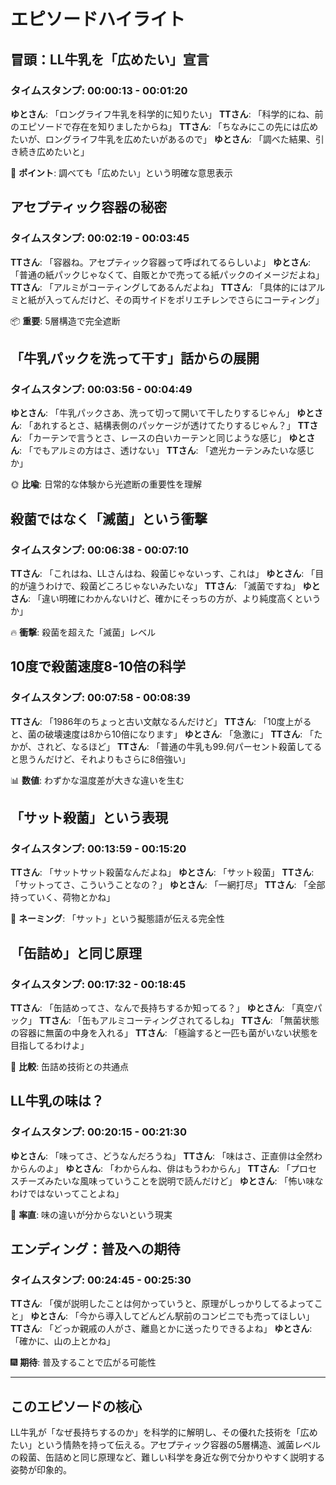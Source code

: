 # エピソードハイライト

## 冒頭：LL牛乳を「広めたい」宣言

### タイムスタンプ: 00:00:13 - 00:01:20

**ゆとさん**: 「ロングライフ牛乳を科学的に知りたい」
**TTさん**: 「科学的にね、前のエピソードで存在を知りましたからね」
**TTさん**: 「ちなみにこの先には広めたいが、ロングライフ牛乳を広めたいがあるので」
**ゆとさん**: 「調べた結果、引き続き広めたいと」

🎯 **ポイント**: 調べても「広めたい」という明確な意思表示

## アセプティック容器の秘密

### タイムスタンプ: 00:02:19 - 00:03:45

**TTさん**: 「容器ね。アセプティック容器って呼ばれてるらしいよ」
**ゆとさん**: 「普通の紙パックじゃなくて、自販とかで売ってる紙パックのイメージだよね」
**TTさん**: 「アルミがコーティングしてあるんだよね」
**TTさん**: 「具体的にはアルミと紙が入ってんだけど、その両サイドをポリエチレンでさらにコーティング」

📦 **重要**: 5層構造で完全遮断

## 「牛乳パックを洗って干す」話からの展開

### タイムスタンプ: 00:03:56 - 00:04:49

**ゆとさん**: 「牛乳パックさあ、洗って切って開いて干したりするじゃん」
**ゆとさん**: 「あれするとさ、結構表側のパッケージが透けてたりするじゃん？」
**TTさん**: 「カーテンで言うとさ、レースの白いカーテンと同じような感じ」
**ゆとさん**: 「でもアルミの方はさ、透けない」
**TTさん**: 「遮光カーテンみたいな感じか」

🌞 **比喩**: 日常的な体験から光遮断の重要性を理解

## 殺菌ではなく「滅菌」という衝撃

### タイムスタンプ: 00:06:38 - 00:07:10

**TTさん**: 「これはね、LLさんはね、殺菌じゃないっす、これは」
**ゆとさん**: 「目的が違うわけで、殺菌どころじゃないみたいな」
**TTさん**: 「滅菌ですね」
**ゆとさん**: 「違い明確にわかんないけど、確かにそっちの方が、より純度高くというか」

🔥 **衝撃**: 殺菌を超えた「滅菌」レベル

## 10度で殺菌速度8-10倍の科学

### タイムスタンプ: 00:07:58 - 00:08:39

**TTさん**: 「1986年のちょっと古い文献なるんだけど」
**TTさん**: 「10度上がると、菌の破壊速度は8から10倍になります」
**ゆとさん**: 「急激に」
**TTさん**: 「たかが、されど、なるほど」
**TTさん**: 「普通の牛乳も99.何パーセント殺菌してると思うんだけど、それよりもさらに8倍強い」

📊 **数値**: わずかな温度差が大きな違いを生む

## 「サット殺菌」という表現

### タイムスタンプ: 00:13:59 - 00:15:20

**TTさん**: 「サットサット殺菌なんだよね」
**ゆとさん**: 「サット殺菌」
**TTさん**: 「サットってさ、こういうことなの？」
**ゆとさん**: 「一網打尽」
**TTさん**: 「全部持っていく、荷物とかね」

💨 **ネーミング**: 「サット」という擬態語が伝える完全性

## 「缶詰め」と同じ原理

### タイムスタンプ: 00:17:32 - 00:18:45

**TTさん**: 「缶詰めってさ、なんで長持ちするか知ってる？」
**ゆとさん**: 「真空パック」
**TTさん**: 「缶もアルミコーティングされてるしね」
**TTさん**: 「無菌状態の容器に無菌の中身を入れる」
**TTさん**: 「極論すると一匹も菌がいない状態を目指してるわけよ」

🥫 **比較**: 缶詰め技術との共通点

## LL牛乳の味は？

### タイムスタンプ: 00:20:15 - 00:21:30

**ゆとさん**: 「味ってさ、どうなんだろうね」
**TTさん**: 「味はさ、正直俳は全然わからんのよ」
**ゆとさん**: 「わからんね、俳はもうわからん」
**TTさん**: 「プロセスチーズみたいな風味っていうことを説明で読んだけど」
**ゆとさん**: 「怖い味なわけではないってことよね」

🤔 **率直**: 味の違いが分からないという現実

## エンディング：普及への期待

### タイムスタンプ: 00:24:45 - 00:25:30

**TTさん**: 「僕が説明したことは何かっていうと、原理がしっかりしてるよってこと」
**ゆとさん**: 「今から導入してどんどん駅前のコンビニでも売ってほしい」
**TTさん**: 「どっか親戚の人がさ、離島とかに送ったりできるよね」
**ゆとさん**: 「確かに、山の上とかね」

🎆 **期待**: 普及することで広がる可能性

---

## このエピソードの核心

LL牛乳が「なぜ長持ちするのか」を科学的に解明し、その優れた技術を「広めたい」という情熱を持って伝える。アセプティック容器の5層構造、滅菌レベルの殺菌、缶詰めと同じ原理など、難しい科学を身近な例で分かりやすく説明する姿勢が印象的。